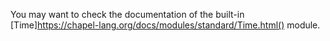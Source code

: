 You may want to check the documentation of the built-in [Time]https://chapel-lang.org/docs/modules/standard/Time.html() module.
